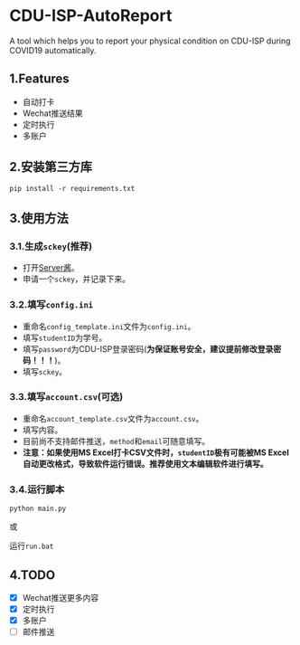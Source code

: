 # CDU-ISP-AutoReport

A tool which helps you to report your physical condition on CDU-ISP during COVID19 automatically.

## 1.Features

- 自动打卡
- Wechat推送结果
- 定时执行
- 多账户

## 2.安装第三方库

`pip install -r requirements.txt`

## 3.使用方法

### 3.1.生成`sckey`(推荐)

- 打开[Server酱](https://benjiah.gitee.io/redirect/serversauce)。
- 申请一个`sckey`，并记录下来。

### 3.2.填写`config.ini`

- 重命名`config_template.ini`文件为`config.ini`。
- 填写`studentID`为学号。
- 填写`password`为CDU-ISP登录密码(**为保证账号安全，建议提前修改登录密码！！！**)。
- 填写`sckey`。

### 3.3.填写`account.csv`(可选)

- 重命名`account_template.csv`文件为`account.csv`。
- 填写内容。
- 目前尚不支持邮件推送，`method`和`email`可随意填写。
- **注意：如果使用MS Excel打卡CSV文件时，`studentID`极有可能被MS Excel自动更改格式，导致软件运行错误。推荐使用文本编辑软件进行填写。**

### 3.4.运行脚本

`python main.py`

或

运行`run.bat`

## 4.TODO

- [X] Wechat推送更多内容
- [X] 定时执行
- [X] 多账户
- [ ] 邮件推送
